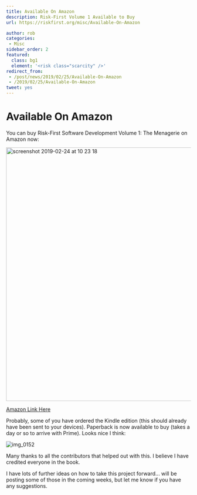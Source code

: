 ```yaml
---
title: Available On Amazon
description: Risk-First Volume 1 Available to Buy
url: https://riskfirst.org/misc/Available-On-Amazon

author: rob
categories:
 - Misc
sidebar_order: 2
featured: 
  class: bg1
  element: '<risk class="scarcity" />'
redirect_from: 
 - /post/news/2019/02/25/Available-On-Amazon
 - /2019/02/25/Available-On-Amazon
tweet: yes
---
```


# Available On Amazon

You can buy Risk-First Software Development Volume 1: The Menagerie on Amazon now:

<img width="691" alt="screenshot 2019-02-24 at 10 23 18" src="https://user-images.githubusercontent.com/568673/53344657-1ddda800-390b-11e9-969a-ca241a823067.png" />

[Amazon Link Here](https://www.amazon.co.uk/Risk-First-Software-Development-1-Menagerie/dp/1717491855/ref=sr_1_1?ie=UTF8&qid=1551105246&sr=8-1&keywords=risk+first)

Probably, some of you have ordered the Kindle edition (this should already have been sent to your devices). Paperback is now available to buy (takes a day or so to arrive with Prime).  Looks nice I think:

![img_0152](https://user-images.githubusercontent.com/568673/53344755-5e3d2600-390b-11e9-8fef-cc420f956354.JPG)

Many thanks to all the contributors that helped out with this.  I believe I have credited everyone in the book.

I have lots of further ideas on how to take this project forward... will be posting some of those in the coming weeks, but let me know if you have any suggestions.  
